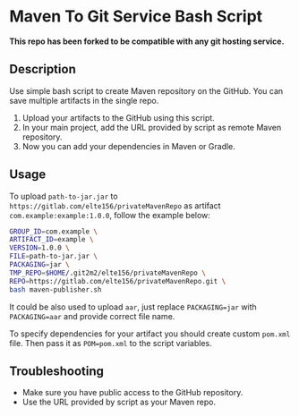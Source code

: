 # Maven To Git Service Bash Script

**This repo has been forked to be compatible with any git hosting service.**

## Description

Use simple bash script to create Maven repository on the GitHub. You can save multiple artifacts in the single repo.

1. Upload your artifacts to the GitHub using this script.
1. In your main project, add the URL provided by script as remote Maven repository.
1. Now you can add your dependencies in Maven or Gradle.

## Usage

To upload `path-to-jar.jar` to `https://gitlab.com/elte156/privateMavenRepo` as artifact `com.example:example:1.0.0`, follow the example below:

```bash
GROUP_ID=com.example \
ARTIFACT_ID=example \
VERSION=1.0.0 \
FILE=path-to-jar.jar \
PACKAGING=jar \
TMP_REPO=$HOME/.git2m2/elte156/privateMavenRepo \
REPO=https://gitlab.com/elte156/privateMavenRepo.git \
bash maven-publisher.sh
```

It could be also used to upload `aar`, just replace `PACKAGING=jar` with `PACKAGING=aar` and provide correct file name.

To specify dependencies for your artifact you should create custom `pom.xml` file. Then pass it as `POM=pom.xml` to the script variables.

## Troubleshooting

* Make sure you have public access to the GitHub repository.
* Use the URL provided by script as your Maven repo.
